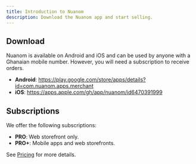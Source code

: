 ```yaml
---
title: Introduction to Nuanom
description: Download the Nuanom app and start selling.
---
```


## Download

Nuanom is available on Android and iOS and can be used by anyone with a Ghanaian mobile number.
However, you will need a subscription to receive orders.

- **Android**: https://play.google.com/store/apps/details?id=com.nuanom.apps.merchant
- **iOS**: https://apps.apple.com/gh/app/nuanom/id6470391999

## Subscriptions

We offer the following subscriptions:

- **PRO**: Web storefront only.
- **PRO+**: Mobile apps and web storefronts.

See [Pricing](https://nuanom.com/pricing) for more details.